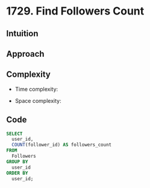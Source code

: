 # 1729. Find Followers Count

## Intuition

## Approach
<!-- Describe your approach to solving the problem. -->

## Complexity

- Time complexity:
<!-- Add your time complexity here, e.g. $$O(n)$$ -->

- Space complexity:
<!-- Add your space complexity here, e.g. $$O(n)$$ -->

## Code

```sql
SELECT
  user_id,
  COUNT(follower_id) AS followers_count
FROM
  Followers
GROUP BY
  user_id
ORDER BY
  user_id;
```

